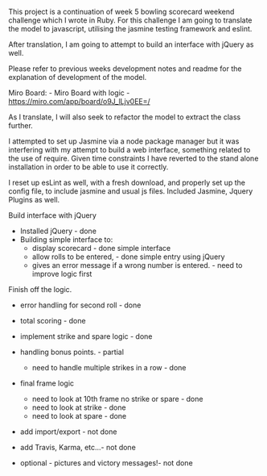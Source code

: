 This project is a continuation of week 5 bowling scorecard weekend challenge which I wrote in Ruby. For this challenge I am going to translate the model to javascript, utilising the jasmine testing framework and eslint.

After translation, I am going to attempt to build an interface with jQuery as well.

Please refer to previous weeks development notes and readme for the explanation of development of the model.

Miro Board: - Miro Board with logic
    - https://miro.com/app/board/o9J_lLjv0EE=/

As I translate, I will also seek to refactor the model to extract the class further.

I attempted to set up Jasmine via a node package manager but it was interfering with my attempt to build a web interface, something related to the use of require. Given time constraints I have reverted to the stand alone installation in order to be able to use it correctly.

<!-- Reset up Jasmine - web based, -->

I reset up esLint as well, with a fresh download, and properly set up the config file, to include jasmine and usual js files. Included Jasmine, Jquery Plugins as well.
<!-- Reset esLint -  -->

Build interface with jQuery
- Installed jQuery - done
- Building simple interface to:
  - display scorecard - done simple interface
  - allow rolls to be entered, - done simple entry using jQuery
  - gives an error message if a wrong number is entered. - need to improve logic first

Finish off the logic.
- error handling for second roll - done
- total scoring - done
- implement strike and spare logic - done
- handling bonus points. - partial
    - need to handle multiple strikes in a row - done
- final frame logic
    - need to look at 10th frame no strike or spare - done
    - need to look at strike - done
    - need to look at spare - done

- add import/export - not done
- add Travis, Karma, etc...- not done

- optional - pictures and victory messages!- not done
